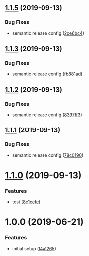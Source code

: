 ## [1.1.5](https://github.com/matdurand/semantic-release-gradle/compare/v1.1.4...v1.1.5) (2019-09-13)


### Bug Fixes

* semantic release config ([2ce6bc4](https://github.com/matdurand/semantic-release-gradle/commit/2ce6bc4))

## [1.1.3](https://github.com/matdurand/semantic-release-gradle/compare/v1.1.2...v1.1.3) (2019-09-13)


### Bug Fixes

* semantic release config ([fb881ad](https://github.com/matdurand/semantic-release-gradle/commit/fb881ad))

## [1.1.2](https://github.com/matdurand/semantic-release-gradle/compare/v1.1.1...v1.1.2) (2019-09-13)


### Bug Fixes

* semantic release config ([8397ff3](https://github.com/matdurand/semantic-release-gradle/commit/8397ff3))

## [1.1.1](https://github.com/matdurand/semantic-release-gradle/compare/v1.1.0...v1.1.1) (2019-09-13)


### Bug Fixes

* semantic release config ([78c0190](https://github.com/matdurand/semantic-release-gradle/commit/78c0190))

# [1.1.0](https://github.com/matdurand/semantic-release-gradle/compare/v1.0.0...v1.1.0) (2019-09-13)


### Features

* test ([8c1ccfe](https://github.com/matdurand/semantic-release-gradle/commit/8c1ccfe))

# 1.0.0 (2019-06-21)


### Features

* initial setup ([f4a1265](https://github.com/matdurand/semantic-release-gradle/commit/f4a1265))
